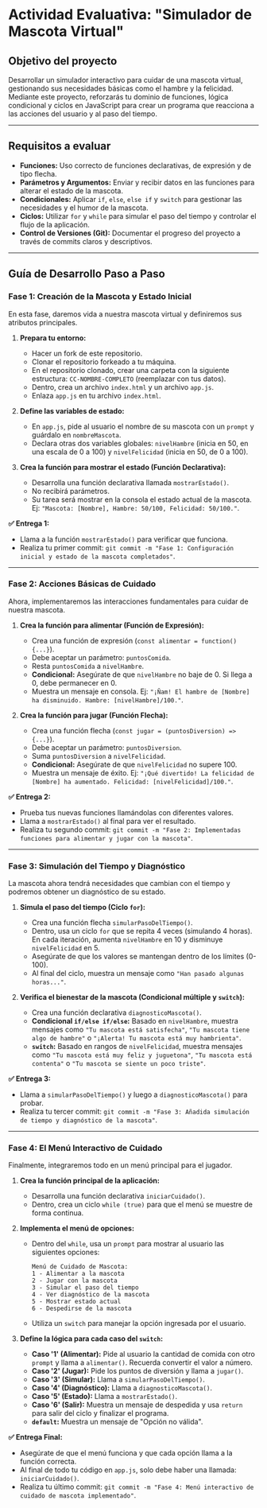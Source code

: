 # Actividad Evaluativa: "Simulador de Mascota Virtual"

## Objetivo del proyecto
Desarrollar un simulador interactivo para cuidar de una mascota virtual, gestionando sus necesidades básicas como el hambre y la felicidad. Mediante este proyecto, reforzarás tu dominio de funciones, lógica condicional y ciclos en JavaScript para crear un programa que reacciona a las acciones del usuario y al paso del tiempo.

---

## Requisitos a evaluar
* **Funciones:** Uso correcto de funciones declarativas, de expresión y de tipo flecha.
* **Parámetros y Argumentos:** Enviar y recibir datos en las funciones para alterar el estado de la mascota.
* **Condicionales:** Aplicar `if`, `else`, `else if` y `switch` para gestionar las necesidades y el humor de la mascota.
* **Ciclos:** Utilizar `for` y `while` para simular el paso del tiempo y controlar el flujo de la aplicación.
* **Control de Versiones (Git):** Documentar el progreso del proyecto a través de commits claros y descriptivos.

---

## Guía de Desarrollo Paso a Paso

### Fase 1: Creación de la Mascota y Estado Inicial
En esta fase, daremos vida a nuestra mascota virtual y definiremos sus atributos principales.

1.  **Prepara tu entorno:**
    * Hacer un fork de este repositorio.
    * Clonar el repositorio forkeado a tu máquina.
    * En el repositorio clonado, crear una carpeta con la siguiente estructura: `CC-NOMBRE-COMPLETO` (reemplazar con tus datos).
    * Dentro, crea un archivo `index.html` y un archivo `app.js`.
    * Enlaza `app.js` en tu archivo `index.html`.

2.  **Define las variables de estado:**
    * En `app.js`, pide al usuario el nombre de su mascota con un `prompt` y guárdalo en `nombreMascota`.
    * Declara otras dos variables globales: `nivelHambre` (inicia en 50, en una escala de 0 a 100) y `nivelFelicidad` (inicia en 50, de 0 a 100).

3.  **Crea la función para mostrar el estado (Función Declarativa):**
    * Desarrolla una función declarativa llamada `mostrarEstado()`.
    * No recibirá parámetros.
    * Su tarea será mostrar en la consola el estado actual de la mascota. Ej: `"Mascota: [Nombre], Hambre: 50/100, Felicidad: 50/100."`.

**✅ Entrega 1:**
* Llama a la función `mostrarEstado()` para verificar que funciona.
* Realiza tu primer commit: `git commit -m "Fase 1: Configuración inicial y estado de la mascota completados"`.

---

### Fase 2: Acciones Básicas de Cuidado
Ahora, implementaremos las interacciones fundamentales para cuidar de nuestra mascota.

1.  **Crea la función para alimentar (Función de Expresión):**
    * Crea una función de expresión (`const alimentar = function() {...}`).
    * Debe aceptar un parámetro: `puntosComida`.
    * Resta `puntosComida` a `nivelHambre`.
    * **Condicional:** Asegúrate de que `nivelHambre` no baje de 0. Si llega a 0, debe permanecer en 0.
    * Muestra un mensaje en consola. Ej: `"¡Ñam! El hambre de [Nombre] ha disminuido. Hambre: [nivelHambre]/100."`.

2.  **Crea la función para jugar (Función Flecha):**
    * Crea una función flecha (`const jugar = (puntosDiversion) => {...}`).
    * Debe aceptar un parámetro: `puntosDiversion`.
    * Suma `puntosDiversion` a `nivelFelicidad`.
    * **Condicional:** Asegúrate de que `nivelFelicidad` no supere 100.
    * Muestra un mensaje de éxito. Ej: `"¡Qué divertido! La felicidad de [Nombre] ha aumentado. Felicidad: [nivelFelicidad]/100."`.

**✅ Entrega 2:**
* Prueba tus nuevas funciones llamándolas con diferentes valores.
* Llama a `mostrarEstado()` al final para ver el resultado.
* Realiza tu segundo commit: `git commit -m "Fase 2: Implementadas funciones para alimentar y jugar con la mascota"`.

---

### Fase 3: Simulación del Tiempo y Diagnóstico
La mascota ahora tendrá necesidades que cambian con el tiempo y podremos obtener un diagnóstico de su estado.

1.  **Simula el paso del tiempo (Ciclo `for`):**
    * Crea una función flecha `simularPasoDelTiempo()`.
    * Dentro, usa un ciclo `for` que se repita 4 veces (simulando 4 horas). En cada iteración, aumenta `nivelHambre` en 10 y disminuye `nivelFelicidad` en 5.
    * Asegúrate de que los valores se mantengan dentro de los límites (0-100).
    * Al final del ciclo, muestra un mensaje como `"Han pasado algunas horas..."`.

2.  **Verifica el bienestar de la mascota (Condicional múltiple y `switch`):**
    * Crea una función declarativa `diagnosticoMascota()`.
    * **Condicional `if/else if/else`:** Basado en `nivelHambre`, muestra mensajes como `"Tu mascota está satisfecha"`, `"Tu mascota tiene algo de hambre"` o `"¡Alerta! Tu mascota está muy hambrienta"`.
    * **`switch`:** Basado en rangos de `nivelFelicidad`, muestra mensajes como `"Tu mascota está muy feliz y juguetona"`, `"Tu mascota está contenta"` o `"Tu mascota se siente un poco triste"`.

**✅ Entrega 3:**
* Llama a `simularPasoDelTiempo()` y luego a `diagnosticoMascota()` para probar.
* Realiza tu tercer commit: `git commit -m "Fase 3: Añadida simulación de tiempo y diagnóstico de la mascota"`.

---

### Fase 4: El Menú Interactivo de Cuidado
Finalmente, integraremos todo en un menú principal para el jugador.

1.  **Crea la función principal de la aplicación:**
    * Desarrolla una función declarativa `iniciarCuidado()`.
    * Dentro, crea un ciclo `while (true)` para que el menú se muestre de forma continua.

2.  **Implementa el menú de opciones:**
    * Dentro del `while`, usa un `prompt` para mostrar al usuario las siguientes opciones:
        ```
        Menú de Cuidado de Mascota:
        1 - Alimentar a la mascota
        2 - Jugar con la mascota
        3 - Simular el paso del tiempo
        4 - Ver diagnóstico de la mascota
        5 - Mostrar estado actual
        6 - Despedirse de la mascota
        ```
    * Utiliza un `switch` para manejar la opción ingresada por el usuario.

3.  **Define la lógica para cada caso del `switch`:**
    * **Caso '1' (Alimentar):** Pide al usuario la cantidad de comida con otro `prompt` y llama a `alimentar()`. Recuerda convertir el valor a número.
    * **Caso '2' (Jugar):** Pide los puntos de diversión y llama a `jugar()`.
    * **Caso '3' (Simular):** Llama a `simularPasoDelTiempo()`.
    * **Caso '4' (Diagnóstico):** Llama a `diagnosticoMascota()`.
    * **Caso '5' (Estado):** Llama a `mostrarEstado()`.
    * **Caso '6' (Salir):** Muestra un mensaje de despedida y usa `return` para salir del ciclo y finalizar el programa.
    * **`default`:** Muestra un mensaje de "Opción no válida".

**✅ Entrega Final:**
* Asegúrate de que el menú funciona y que cada opción llama a la función correcta.
* Al final de todo tu código en `app.js`, solo debe haber una llamada: `iniciarCuidado()`.
* Realiza tu último commit: `git commit -m "Fase 4: Menú interactivo de cuidado de mascota implementado"`.